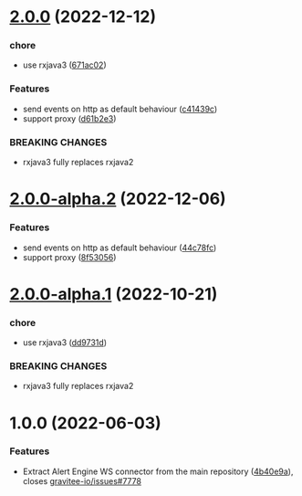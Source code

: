# [2.0.0](https://github.com/gravitee-io/gravitee-ae-connectors/compare/1.0.0...2.0.0) (2022-12-12)


### chore

* use rxjava3 ([671ac02](https://github.com/gravitee-io/gravitee-ae-connectors/commit/671ac020dddb2eceb9e36c047de7351e3786ae5a))


### Features

* send events on http as default behaviour ([c41439c](https://github.com/gravitee-io/gravitee-ae-connectors/commit/c41439c77e30f32161d781cb0a7831bd946c47d9))
* support proxy ([d61b2e3](https://github.com/gravitee-io/gravitee-ae-connectors/commit/d61b2e368cad37c574131ce44d37731c5f43abfb))


### BREAKING CHANGES

* rxjava3 fully replaces rxjava2

# [2.0.0-alpha.2](https://github.com/gravitee-io/gravitee-ae-connectors/compare/2.0.0-alpha.1...2.0.0-alpha.2) (2022-12-06)


### Features

* send events on http as default behaviour ([44c78fc](https://github.com/gravitee-io/gravitee-ae-connectors/commit/44c78fc38a3f1be7db6081e5e779f53e494dfcc1))
* support proxy ([8f53056](https://github.com/gravitee-io/gravitee-ae-connectors/commit/8f53056f6cf1b106b18d616a35f7b7575319ca75))

# [2.0.0-alpha.1](https://github.com/gravitee-io/gravitee-ae-connectors/compare/1.0.0...2.0.0-alpha.1) (2022-10-21)


### chore

* use rxjava3 ([dd9731d](https://github.com/gravitee-io/gravitee-ae-connectors/commit/dd9731d428faef3e7466a8ab76caa6a73c3dad43))


### BREAKING CHANGES

* rxjava3 fully replaces rxjava2

# 1.0.0 (2022-06-03)


### Features

* Extract Alert Engine WS connector from the main repository ([4b40e9a](https://github.com/gravitee-io/gravitee-ae-connectors/commit/4b40e9a02a942fd1bf5ae0f0bed7345a9884bfae)), closes [gravitee-io/issues#7778](https://github.com/gravitee-io/issues/issues/7778)
